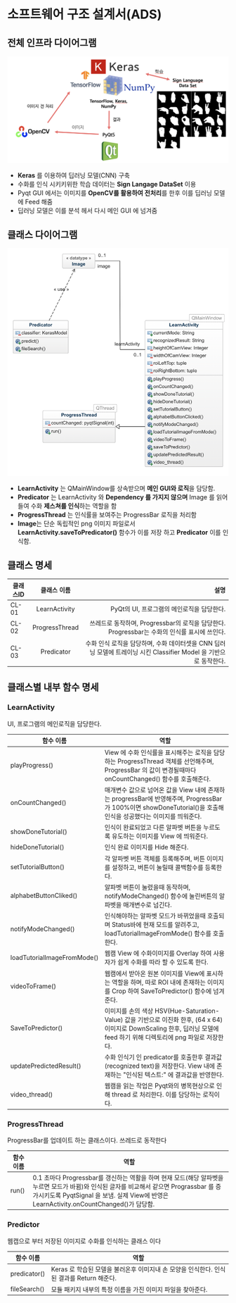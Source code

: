 # 소프트웨어 구조 설계서(ADS)

## 전체 인프라 다이어그램
![](images/infra_diagram.png)
  
- **Keras** 를 이용하여 딥러닝 모델(CNN) 구축
- 수화를 인식 시키키위한 학습 데이터는 **Sign Langage DataSet** 이용
- Pyqt GUI 에서는 이미지를 **OpenCV를 활용하여 전처리**를 한후 이를 딥러닝 모델에 Feed 해줌
- 딥러닝 모델은 이를 분석 헤서 다시 메인 GUI 에 넘겨줌

## 클래스 다이어그램
![](images/class_diagram.png)
  
- **LearnActivity** 는 QMainWindow를 상속받으며 **메인 GUI와 로직**을 담당함.
- **Predicator** 는 LearnActivity 와 **Dependency 를 가지지 않으며** Image 를 읽어 들여 수화 **제스쳐를 인식**하는 역할을 함
- **ProgressThread** 는 인식률을 보여주는 ProgressBar 로직을 처리함
- **Image**는 단순 독립적인 png 이미지 파일로서 **LearnActivity.saveToPredicator()** 함수가 이를 저장 하고 **Predicator** 이를 인식함.

## 클래스 명세

| 클래스ID 	|   클래스 이름  	|                                                                                                              설명 	|
|----------	|:--------------:	|------------------------------------------------------------------------------------------------------------------:	|
| CL-01    	|  LearnActivity 	|                                     PyQt의 UI, 프로그램의 메인로직을 담당한다.                                    	|
| CL-02    	| ProgressThread 	|                      쓰레드로 동작하며, Progressbar의 로직을 담당한다. Progressbar는 수화의 인식률 표시에 쓰인다. 	|
| CL-03    	|   Predicator   	| 수화 인식 로직을 담당하며, 수화 데이터셋을 CNN 딥러닝 모델에 트레이닝 시킨 Classifier Model 을 기반으로 동작한다. 	|

## 클래스별 내부 함수 명세

### LearnActivity

UI, 프로그램의 메인로직을 담당한다.

| 함수 이름                   	| 역할                                                                                                                                                                      	|
|-----------------------------	|---------------------------------------------------------------------------------------------------------------------------------------------------------------------------	|
| playProgress()              	| View 에 수화 인식률을 표시해주는 로직을 담당하는 ProgressThread 객체를 선언해주며, ProgressBar 의 값이 변경될때마다 onCountChanged() 함수를 호출해준다.                   	|
| onCountChanged()            	| 매개변수 값으로 넘어온 값을 View 내에 존재하는 progressBar에 반영해주며, ProgressBar 가 100%이면 showDoneTutorial()을 호출해 인식을 성공했다는 이미지를 띄워준다.         	|
| showDoneTutorial()          	| 인식이 완료되었고 다른 알파벳 버튼을 누르도록 유도하는 이미지를 View 에 띄워준다.                                                                                         	|
| hideDoneTutorial()          	| 인식 완료 이미지를 Hide 해준다.                                                                                                                                           	|
| setTutorialButton()         	| 각 알파벳 버튼 객체를 등록해주며, 버튼 이미지를 설정하고, 버튼이 눌릴때 콜백함수를 등록한다.                                                                              	|
| alphabetButtonCliked()      	| 알파벳 버튼이 눌렸을때 동작하며, notifyModeChanged() 함수에 눌린버튼의 알파벳을 매개변수로 넘긴다.                                                                        	|
| notifyModeChanged()         	| 인식해야하는 알파벳 모드가 바뀌었을때 호출되며 Status바에 현재 모드를 알려주고, loadTutorialImageFromMode() 함수를 호출한다.                                              	|
| loadTutorialImageFromMode() 	| 웹캠 View 에 수화이미지를 Overlay 하여 사용자가 쉽게 수화를 따라 할 수 있도록 한다.                                                                                       	|
| videoToFrame()              	| 웹캠에서 받아온 원본 이미지를 View에 표시하는 역할을 하며, 따로 ROI 내에 존재하는 이미지를 Crop 하여 SaveToPredictor() 함수에 넘겨준다.                                   	|
| SaveToPredictor()           	| 이미지를 손의 색상 HSV(Hue-Saturation-Value) 값을 기반으로 이진화 한후, (64 x 64) 이미지로 DownScaling 한후, 딥러닝 모델에 feed 하기 위해 디렉토리에 png 파일로 저장한다. 	|
| updatePredictedResult()     	| 수화 인식기 인 predicator를 호출한후 결과값(recognized text)을 저장한다. View 내에 존재하는 "인식된 텍스트:" 에 결과값을 반영한다.                                        	|
| video_thread()              	| 웹캠을 읽는 작업은 Pyqt와의 병목현상으로 인해 thread 로 처리한다. 이를 담당하는 로직이다.                                                                                 	|

### ProgressThread

ProgressBar를 업데이트 하는 클래스이다. 쓰레드로 동작한다

| 함수 이름 	| 역할                                                                                                                                                                                                                                  	|
|-----------	|---------------------------------------------------------------------------------------------------------------------------------------------------------------------------------------------------------------------------------------	|
| run()     	| 0.1 초마다 Progressbar를 갱신하는 역활을 하며 현재 모드(해당 알파벳을 누르면 모드가 바뀜)와 인식된 글자를 비교해서 같으면 Prograssbar 를 증가시키도록 PyqtSignal 을 보냄. 실제 View에 반영은 LearnActivity.onCountChanged()가 담당함. 	|

### Predictor 

웹캡으로 부터 저장된 이미지로 수화를 인식하는 클래스 이다

| 함수 이름                   	| 역할                                                                                                                                                                      	|
|-----------------------------	|---------------------------------------------------------------------------------------------------------------------------------------------------------------------------	|
| predicator()              	| Keras 로 학습된 모델을 불러온후 이미지내 손 모양을 인식한다. 인식된 결과를 Return 해준다.                 	|
| fileSearch()            	| 모듈 패키지 내부의 특정 이름을 가진 이미지 파일을 찾아준다.         	|